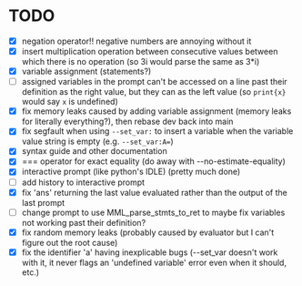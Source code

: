 # TODO
- [x] negation operator!! negative numbers are annoying without it <br />
- [x] insert multiplication operation between consecutive values between which there is no operation (so 3i would parse the same as 3*i) <br />
- [x] variable assignment (statements?) <br />
- [ ] assigned variables in the prompt can't be accessed on a line past their definition as the right value, but they can as the left value (so `print{x}` would say `x` is undefined) <br />
- [x] fix memory leaks caused by adding variable assignment (memory leaks for literally everything?), then rebase dev back into main <br />
- [x] fix segfault when using `--set_var:` to insert a variable when the variable value string is empty (e.g. `--set_var:A=`) <br />
- [x] syntax guide and other documentation <br />
- [x] === operator for exact equality (do away with --no-estimate-equality) <br />
- [x] interactive prompt (like python's IDLE) (pretty much done) <br />
- [ ] add history to interactive prompt <br />
- [x] fix 'ans' returning the last value evaluated rather than the output of the last prompt <br />
- [ ] change prompt to use MML_parse_stmts_to_ret to maybe fix variables not working past their definition? <br />
- [x] fix random memory leaks (probably caused by evaluator but I can't figure out the root cause) <br />
- [x] fix the identifier 'a' having inexplicable bugs (--set_var doesn't work with it, it never flags an 'undefined variable' error even when it should, etc.) <br />
